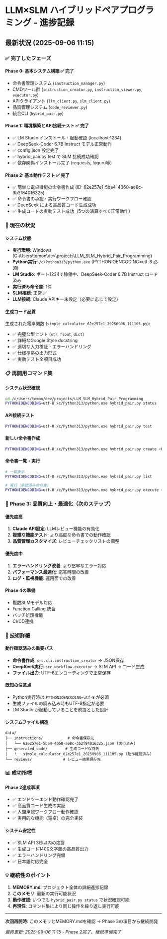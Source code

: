 # LLM×SLM ハイブリッドペアプログラミング - 進捗記録

## 最新状況 (2025-09-06 11:15)

### ✅ **完了したフェーズ**

#### **Phase 0: 基本システム構築** ✅ 完了
- 命令書管理システム (`instruction_manager.py`)
- CMDツール群 (`instruction_creator.py`, `instruction_viewer.py`, `executor.py`)
- APIクライアント (`llm_client.py`, `slm_client.py`)
- 品質管理システム (`code_reviewer.py`)
- 統合CLI (`hybrid_pair.py`)

#### **Phase 1: 環境構築とAPI接続テスト** ✅ 完了
- ✅ LM Studio インストール・起動確認 (localhost:1234)
- ✅ DeepSeek-Coder 6.7B Instruct モデル正常動作
- ✅ config.json 設定完了
- ✅ hybrid_pair.py test で SLM 接続成功確認
- ✅ 依存関係インストール完了 (requests, loguru等)

#### **Phase 2: 基本動作テスト** ✅ 完了
- ✅ 簡単な電卓機能の命令書作成 (ID: 62e257e1-5ba4-4060-ae8c-3b2f84016325)
- ✅ 命令書の承認・実行ワークフロー確認
- ✅ DeepSeek による高品質コード生成成功
- ✅ 生成コードの実動テスト成功（5つの演算すべて正常動作）

### 🎯 **現在の状況**

#### **システム状態**
- **実行環境**: Windows (C:\Users\tomon\dev\projects\LLM_SLM_Hybrid_Pair_Programming)
- **Python実行**: `/c/Python313/python.exe` (PYTHONIOENCODING=utf-8 必須)
- **LM Studio**: ポート1234で稼働中、DeepSeek-Coder 6.7B Instruct ロード済み
- **実行済み命令書**: 1件
- **SLM接続**: 正常 ✅
- **LLM接続**: Claude APIキー未設定（必要に応じて設定）

#### **生成コード品質**
生成された電卓関数 (`simple_calculator_62e257e1_20250906_111105.py`):
- ✅ 完璧な型ヒント (`str`, `float`, `dict`)
- ✅ 詳細なGoogle Style docstring
- ✅ 適切な入力検証・エラーハンドリング
- ✅ 仕様準拠の出力形式
- ✅ 実動テスト全項目成功

### 📋 **再開用コマンド集**

#### **システム状況確認**
```bash
cd /c/Users/tomon/dev/projects/LLM_SLM_Hybrid_Pair_Programming
PYTHONIOENCODING=utf-8 /c/Python313/python.exe hybrid_pair.py status
```

#### **API接続テスト**
```bash
PYTHONIOENCODING=utf-8 /c/Python313/python.exe hybrid_pair.py test
```

#### **新しい命令書作成**
```bash
PYTHONIOENCODING=utf-8 /c/Python313/python.exe hybrid_pair.py create <機能名>
```

#### **命令書一覧・実行**
```bash
# 一覧表示
PYTHONIOENCODING=utf-8 /c/Python313/python.exe hybrid_pair.py list

# 実行（承認済み命令書）
PYTHONIOENCODING=utf-8 /c/Python313/python.exe hybrid_pair.py execute <ID>
```

### 🚀 **Phase 3: 品質向上・最適化（次のステップ）**

#### **優先度高**
1. **Claude API設定**: LLMレビュー機能の有効化
2. **複雑な機能テスト**: より高度な命令書での動作確認
3. **品質管理カスタマイズ**: レビューチェックリストの調整

#### **優先度中**
1. **エラーハンドリング改善**: より堅牢なエラー対応
2. **パフォーマンス最適化**: 応答時間の改善
3. **ログ・監視機能**: 運用面での改善

#### **Phase 4の準備**
- 複数SLMモデル対応
- Function Calling 統合
- バッチ処理機能
- CI/CD連携

### 🔧 **技術詳細**

#### **動作確認済みの重要パス**
- **命令書作成**: `src.cli.instruction_creator` → JSON保存
- **DeepSeek実行**: `src.workflow.executor` → SLM API → コード生成
- **ファイル出力**: UTF-8エンコーディングで正常保存

#### **既知の注意点**
- Python実行時は `PYTHONIOENCODING=utf-8` が必須
- 生成ファイルの読み込み時もUTF-8指定が必要
- LM Studio が起動していることを前提とした設計

#### **システムファイル構造**
```
data/
├── instructions/           # 命令書保存先
│   └── 62e257e1-5ba4-4060-ae8c-3b2f84016325.json (実行済み)
├── generated_code/        # 生成コード保存先
│   └── simple_calculator_62e257e1_20250906_111105.py (動作確認済み)
└── reviews/              # レビュー結果保存先
```

### 📊 **成功指標**

#### **Phase 2達成事項**
- ✅ エンドツーエンド動作確認完了
- ✅ 高品質コード生成の実証
- ✅ 人間承認ワークフロー動作確認
- ✅ 実用的な機能（電卓）の完全実装

#### **システム安定性**
- ✅ SLM API 3秒以内の応答
- ✅ 生成コード1400文字超の高品質出力
- ✅ エラーハンドリング完備
- ✅ 日本語対応完全

### 💡 **継続性のポイント**

1. **MEMORY.md**: プロジェクト全体の詳細進捗記録
2. **このメモリ**: 最新の実行可能状況
3. **動作確認**: いつでも `hybrid_pair.py status` で状況確認可能
4. **再現性**: コマンド集により同じ操作を繰り返し実行可能

---

**次回再開時**: このメモリとMEMORY.mdを確認 → Phase 3の項目から継続開発

*最終更新: 2025-09-06 11:15 - Phase 2完了、継続準備完了*